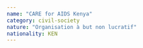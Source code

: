 ```yaml
---
name: "CARE for AIDS Kenya"
category: civil-society
nature: "Organisation à but non lucratif"
nationality: KEN
---
```

    